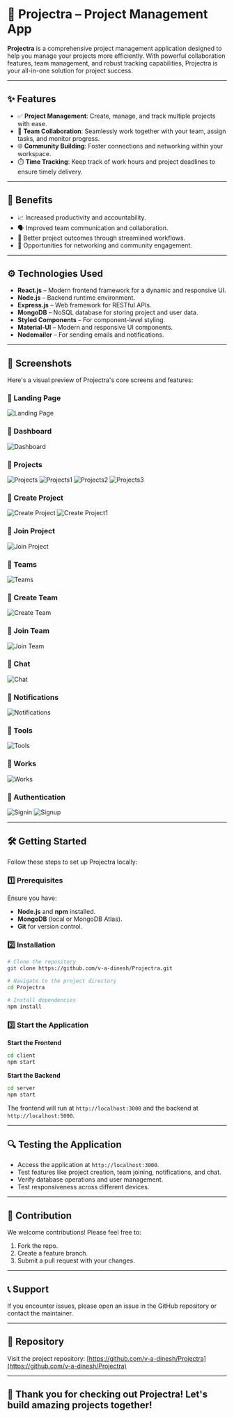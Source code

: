 # 🚀 Projectra – Project Management App

**Projectra** is a comprehensive project management application designed to help you manage your projects more efficiently. With powerful collaboration features, team management, and robust tracking capabilities, Projectra is your all-in-one solution for project success.

---

## ✨ Features

- ✅ **Project Management**: Create, manage, and track multiple projects with ease.
- 👥 **Team Collaboration**: Seamlessly work together with your team, assign tasks, and monitor progress.
- 🌐 **Community Building**: Foster connections and networking within your workspace.
- ⏱️ **Time Tracking**: Keep track of work hours and project deadlines to ensure timely delivery.

---

## 🎯 Benefits

- 📈 Increased productivity and accountability.
- 🗣️ Improved team communication and collaboration.
- 🎯 Better project outcomes through streamlined workflows.
- 🤝 Opportunities for networking and community engagement.

---

## ⚙️ Technologies Used

- **React.js** – Modern frontend framework for a dynamic and responsive UI.
- **Node.js** – Backend runtime environment.
- **Express.js** – Web framework for RESTful APIs.
- **MongoDB** – NoSQL database for storing project and user data.
- **Styled Components** – For component-level styling.
- **Material-UI** – Modern and responsive UI components.
- **Nodemailer** – For sending emails and notifications.

---

## 📸 Screenshots

Here's a visual preview of Projectra's core screens and features:

### 🔹 Landing Page
![Landing Page](assets/Landing%20Page.png)

### 🔹 Dashboard
![Dashboard](assets/Dashboard.png)

### 🔹 Projects
![Projects](assets/Projects.png)
![Projects1](assets/Projects1.png)
![Projects2](assets/Projects2.png)
![Projects3](assets/Projects3.png)

### 🔹 Create Project
![Create Project](assets/Create%20Project.png)
![Create Project1](assets/Create%20Project1.png)

### 🔹 Join Project
![Join Project](assets/Join%20Project.png)

### 🔹 Teams
![Teams](assets/Teams.png)

### 🔹 Create Team
![Create Team](assets/Create%20Team.png)

### 🔹 Join Team
![Join Team](assets/Join%20Team.png)

### 🔹 Chat
![Chat](assets/Chat.png)

### 🔹 Notifications
![Notifications](assets/Notifications.png)

### 🔹 Tools
![Tools](assets/Tools.png)

### 🔹 Works
![Works](assets/Works.png)

### 🔹 Authentication
![Signin](assets/Signin.png)
![Signup](assets/Signup.png)

---

## 🛠️ Getting Started

Follow these steps to set up Projectra locally:

### 1️⃣ Prerequisites

Ensure you have:
- **Node.js** and **npm** installed.
- **MongoDB** (local or MongoDB Atlas).
- **Git** for version control.

### 2️⃣ Installation

```bash
# Clone the repository
git clone https://github.com/v-a-dinesh/Projectra.git

# Navigate to the project directory
cd Projectra

# Install dependencies
npm install
```

### 3️⃣ Start the Application

**Start the Frontend**
```bash
cd client
npm start
```

**Start the Backend**
```bash
cd server
npm start
```

The frontend will run at `http://localhost:3000` and the backend at `http://localhost:5000`.

---

## 🔍 Testing the Application

- Access the application at `http://localhost:3000`.
- Test features like project creation, team joining, notifications, and chat.
- Verify database operations and user management.
- Test responsiveness across different devices.

---

## 🌟 Contribution

We welcome contributions! Please feel free to:

1. Fork the repo.
2. Create a feature branch.
3. Submit a pull request with your changes.

---

## 📞 Support

If you encounter issues, please open an issue in the GitHub repository or contact the maintainer.

---

## 🔗 Repository

Visit the project repository: [https://github.com/v-a-dinesh/Projectra](https://github.com/v-a-dinesh/Projectra)

---

## 🎉 Thank you for checking out Projectra! Let's build amazing projects together!
